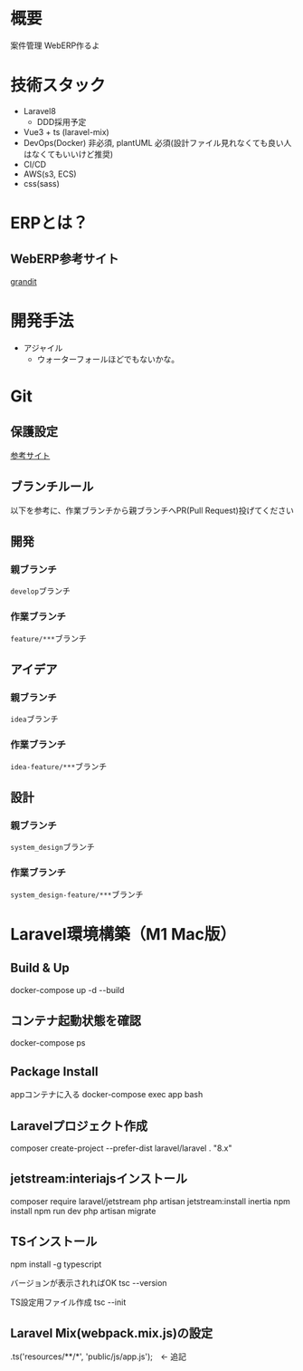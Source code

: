 # 概要
案件管理 WebERP作るよ

# 技術スタック
- Laravel8
  - DDD採用予定
- Vue3 + ts (laravel-mix)
- DevOps(Docker) 非必須, plantUML 必須(設計ファイル見れなくても良い人はなくてもいいけど推奨)
- CI/CD
- AWS(s3, ECS)
- css(sass)

# ERPとは？
## WebERP参考サイト
[grandit](https://www.grandit.jp)

# 開発手法
- アジャイル
  - ウォーターフォールほどでもないかな。

# Git

## 保護設定
[参考サイト](https://qiita.com/da-sugi/items/ba3cd83e64c689795c50)

## ブランチルール
以下を参考に、作業ブランチから親ブランチへPR(Pull Request)投げてください

## 開発
### 親ブランチ
`develop`ブランチ
### 作業ブランチ
`feature/***`ブランチ

## アイデア
### 親ブランチ
`idea`ブランチ
### 作業ブランチ
`idea-feature/***`ブランチ

## 設計
### 親ブランチ
`system_design`ブランチ
### 作業ブランチ
`system_design-feature/***`ブランチ


# Laravel環境構築（M1 Mac版）
## Build & Up
docker-compose up -d --build

## コンテナ起動状態を確認
docker-compose ps

## Package Install
appコンテナに入る
docker-compose exec app bash

## Laravelプロジェクト作成
composer create-project --prefer-dist laravel/laravel . "8.x"

## jetstream:interiajsインストール
composer require laravel/jetstream
php artisan jetstream:install inertia
npm install
npm run dev
php artisan migrate

## TSインストール
npm install -g typescript

バージョンが表示されればOK
tsc --version

TS設定用ファイル作成
tsc --init

## Laravel Mix(webpack.mix.js)の設定
.ts('resources/**/*', 'public/js/app.js');　<- 追記